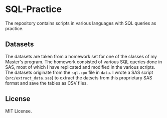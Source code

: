 # SQL-Practice
The repository contains scripts in various languages with SQL queries as practice.

## Datasets
The datasets are taken from a homework set for one of the classes of my Master's program. The homework consisted of various SQL queries done in SAS, most of which I have replicated and modified in the various scripts. The datasets originate from the `sql.cpo` file in `data`. I wrote a SAS script (`src/extract_data.sas`) to extract the datsets from this proprietary SAS format and save the tables as CSV files.

## License
MIT License.
